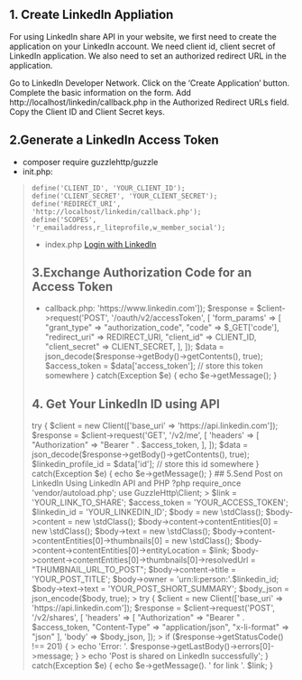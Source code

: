 ## 1. Create LinkedIn Appliation
For using LinkedIn share API in your website, we first need to create the application on your LinkedIn account. We need client id, client secret of LinkedIn application. We also need to set an authorized redirect URL in the application.

Go to LinkedIn Developer Network.
Click on the ‘Create Application’ button.
Complete the basic information on the form.
Add http://localhost/linkedin/callback.php in the Authorized Redirect URLs field.
Copy the Client ID and Client Secret keys.

## 2.Generate a LinkedIn Access Token
- composer require guzzlehttp/guzzle
- init.php:
>  <?php
    define('CLIENT_ID', 'YOUR_CLIENT_ID');
    define('CLIENT_SECRET', 'YOUR_CLIENT_SECRET');
    define('REDIRECT_URI', 'http://localhost/linkedin/callback.php');
    define('SCOPES', 'r_emailaddress,r_liteprofile,w_member_social');
- index.php
     <?php
    require_once 'init.php';
 
    $state = substr(str_shuffle("0123456789abcHGFRlki"), 0, 10);
    $url = "https://www.linkedin.com/oauth/v2/authorization?response_type=code&client_id=".CLIENT_ID."&redirect_uri=".REDIRECT_URI."&scope=".SCOPES."&state=".$state;
    ?>
    <a href="<?php echo $url; ?>">Login with LinkedIn</a>
    
## 3.Exchange Authorization Code for an Access Token

- callback.php:
     <?php
    require_once 'init.php';
    require_once 'vendor/autoload.php';
    use GuzzleHttp\Client;
 
    try {
            $client = new Client(['base_uri' => 'https://www.linkedin.com']);
            $response = $client->request('POST', '/oauth/v2/accessToken', [
            'form_params' => [
                    "grant_type" => "authorization_code",
                    "code" => $_GET['code'],
                    "redirect_uri" => REDIRECT_URI,
                    "client_id" => CLIENT_ID,
                    "client_secret" => CLIENT_SECRET,
            ],
    ]);
        $data = json_decode($response->getBody()->getContents(), true);
        $access_token = $data['access_token']; // store this token somewhere
    } catch(Exception $e) {
        echo $e->getMessage();
    }

## 4. Get Your LinkedIn ID using API

  <?php
require_once 'config.php';
require_once 'vendor/autoload.php';
use GuzzleHttp\Client;
 
$access_token = 'YOUR_ACCESS_TOKEN';
>try {
    $client = new Client(['base_uri' => 'https://api.linkedin.com']);
    $response = $client->request('GET', '/v2/me', [
        'headers' => [
            "Authorization" => "Bearer " . $access_token,
        ],
    ]);
    $data = json_decode($response->getBody()->getContents(), true);
    $linkedin_profile_id = $data['id']; // store this id somewhere
} catch(Exception $e) {
    echo $e->getMessage();
}

## 5.Send Post on LinkedIn Using LinkedIn API and PHP

 ?php
require_once 'vendor/autoload.php';
use GuzzleHttp\Client;
 
> $link = 'YOUR_LINK_TO_SHARE';
$access_token = 'YOUR_ACCESS_TOKEN';
$linkedin_id = 'YOUR_LINKEDIN_ID';
$body = new \stdClass();
$body->content = new \stdClass();
$body->content->contentEntities[0] = new \stdClass();
$body->text = new \stdClass();
$body->content->contentEntities[0]->thumbnails[0] = new \stdClass();
$body->content->contentEntities[0]->entityLocation = $link;
$body->content->contentEntities[0]->thumbnails[0]->resolvedUrl = "THUMBNAIL_URL_TO_POST";
$body->content->title = 'YOUR_POST_TITLE';
$body->owner = 'urn:li:person:'.$linkedin_id;
$body->text->text = 'YOUR_POST_SHORT_SUMMARY';
$body_json = json_encode($body, true);
 
> try {
    $client = new Client(['base_uri' => 'https://api.linkedin.com']);
    $response = $client->request('POST', '/v2/shares', [
        'headers' => [
            "Authorization" => "Bearer " . $access_token,
            "Content-Type"  => "application/json",
            "x-li-format"   => "json"
        ],
        'body' => $body_json,
    ]);
 
>    if ($response->getStatusCode() !== 201) {
>        echo 'Error: '. $response->getLastBody()->errors[0]->message;
    }
 
>    echo 'Post is shared on LinkedIn successfully';
} catch(Exception $e) {
    echo $e->getMessage(). ' for link '. $link;
}

